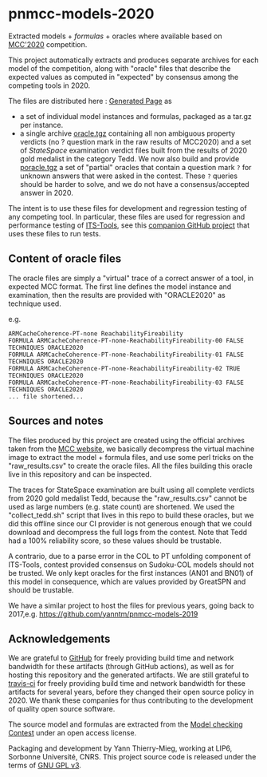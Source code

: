 # pnmcc-models-2020

Extracted models + *formulas* + oracles where available based on [MCC'2020](http://mcc.lip6.fr) competition.

This project automatically extracts and produces separate archives for each model of the competition, along with "oracle" files that describe the expected values as computed in "expected" by consensus among the competing tools in 2020.

The files are distributed here : [Generated Page](https://yanntm.github.io/pnmcc-models-2020/index.html) as 

* a set of individual model instances and formulas, packaged as a tar.gz per instance.
* a single archive [oracle.tgz](https://yanntm.github.io/pnmcc-models-2020/oracle.tar.gz) containing all non ambiguous property verdicts (no ? question mark in the raw results of MCC2020)
 and a set of *StateSpace* examination verdict files built from the results of 2020 gold medalist in the category Tedd. We now also build and provide  [poracle.tgz](https://yanntm.github.io/pnmcc-models-2020/poracle.tar.gz) a set
 of "partial" oracles that contain a question mark `?` for unknown answers that were asked in the contest. These `?` queries should be harder to solve, and we do not have a consensus/accepted answer in 2020.
 
The intent is to use these files for development and regression testing of any competing tool. In particular, these files are used for regression and performance testing of [ITS-Tools](http://ddd.lip6.fr), see this [companion GitHub project](https://github.com/yanntm/pnmcc-tests) that uses these files to run tests.
 
## Content of oracle files

The oracle files are simply a "virtual" trace of a correct answer of a tool, in expected MCC format. 
The first line defines the model instance and examination, then the results are provided with "ORACLE2020" as technique used.

e.g.

```
ARMCacheCoherence-PT-none ReachabilityFireability
FORMULA ARMCacheCoherence-PT-none-ReachabilityFireability-00 FALSE TECHNIQUES ORACLE2020
FORMULA ARMCacheCoherence-PT-none-ReachabilityFireability-01 FALSE TECHNIQUES ORACLE2020
FORMULA ARMCacheCoherence-PT-none-ReachabilityFireability-02 TRUE TECHNIQUES ORACLE2020
FORMULA ARMCacheCoherence-PT-none-ReachabilityFireability-03 FALSE TECHNIQUES ORACLE2020
... file shortened...
```

## Sources and notes

The files produced by this project are created using the official archives taken from the [MCC website](https://mcc.lip6.fr/archives/), we basically decompress the virtual machine image to extract the model + formula files, 
and use some perl tricks on the "raw_results.csv" to create the oracle files. All the files building this oracle live in this repository and can be inspected.

The traces for StateSpace examination are built using all complete verdicts from 2020 gold medalist Tedd, because the "raw_results.csv" cannot be used as large numbers (e.g. state count) are shortened.
We used the "collect_tedd.sh" script that lives in this repo to build these oracles, but we did this offline since our CI provider is not generous enough that we could download and decompress the full logs from the contest.
Note that Tedd had a 100% reliability score, so these values should be trustable.  

A contrario, due to a parse error in the COL to PT unfolding component of ITS-Tools, contest provided consensus on Sudoku-COL models should not be trusted.
We only kept oracles for the first instances (AN01 and BN01) of this model in consequence, which are values provided by GreatSPN and should be trustable.

We have a similar project to host the files for previous years, going back to 2017,e.g. https://github.com/yanntm/pnmcc-models-2019

## Acknowledgements

We are grateful to [GitHub](https://github.com) for freely providing build time and network bandwidth for these artifacts (through GitHub actions), as well as  for hosting this repository and the generated artifacts. 
We are still grateful to [travis-ci](https://travis-ci.org) for freely providing build time and network bandwidth for these artifacts for several years, before they changed their open source policy in 2020.
We thank these companies for thus contributing to the development of quality open source software.
  
The source model and formulas are extracted from the [Model checking Contest](http://mcc.lip6.fr) under an open access license.

Packaging and development by Yann Thierry-Mieg, working at LIP6, Sorbonne Université, CNRS.
This project source code is released under the terms of [GNU GPL v3](https://www.gnu.org/licenses/gpl-3.0.html).

